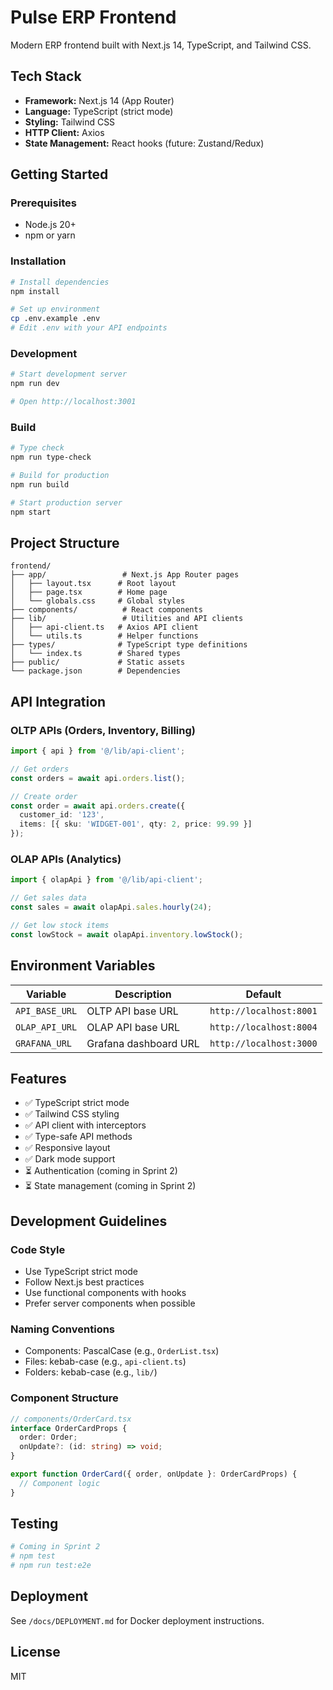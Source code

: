 # Pulse ERP Frontend

Modern ERP frontend built with Next.js 14, TypeScript, and Tailwind CSS.

## Tech Stack

- **Framework:** Next.js 14 (App Router)
- **Language:** TypeScript (strict mode)
- **Styling:** Tailwind CSS
- **HTTP Client:** Axios
- **State Management:** React hooks (future: Zustand/Redux)

## Getting Started

### Prerequisites

- Node.js 20+
- npm or yarn

### Installation

```bash
# Install dependencies
npm install

# Set up environment
cp .env.example .env
# Edit .env with your API endpoints
```

### Development

```bash
# Start development server
npm run dev

# Open http://localhost:3001
```

### Build

```bash
# Type check
npm run type-check

# Build for production
npm run build

# Start production server
npm start
```

## Project Structure

```
frontend/
├── app/                 # Next.js App Router pages
│   ├── layout.tsx      # Root layout
│   ├── page.tsx        # Home page
│   └── globals.css     # Global styles
├── components/          # React components
├── lib/                 # Utilities and API clients
│   ├── api-client.ts   # Axios API client
│   └── utils.ts        # Helper functions
├── types/              # TypeScript type definitions
│   └── index.ts        # Shared types
├── public/             # Static assets
└── package.json        # Dependencies

```

## API Integration

### OLTP APIs (Orders, Inventory, Billing)

```typescript
import { api } from '@/lib/api-client';

// Get orders
const orders = await api.orders.list();

// Create order
const order = await api.orders.create({
  customer_id: '123',
  items: [{ sku: 'WIDGET-001', qty: 2, price: 99.99 }]
});
```

### OLAP APIs (Analytics)

```typescript
import { olapApi } from '@/lib/api-client';

// Get sales data
const sales = await olapApi.sales.hourly(24);

// Get low stock items
const lowStock = await olapApi.inventory.lowStock();
```

## Environment Variables

| Variable | Description | Default |
|----------|-------------|---------|
| `API_BASE_URL` | OLTP API base URL | `http://localhost:8001` |
| `OLAP_API_URL` | OLAP API base URL | `http://localhost:8004` |
| `GRAFANA_URL` | Grafana dashboard URL | `http://localhost:3000` |

## Features

- ✅ TypeScript strict mode
- ✅ Tailwind CSS styling
- ✅ API client with interceptors
- ✅ Type-safe API methods
- ✅ Responsive layout
- ✅ Dark mode support
- ⏳ Authentication (coming in Sprint 2)
- ⏳ State management (coming in Sprint 2)

## Development Guidelines

### Code Style

- Use TypeScript strict mode
- Follow Next.js best practices
- Use functional components with hooks
- Prefer server components when possible

### Naming Conventions

- Components: PascalCase (e.g., `OrderList.tsx`)
- Files: kebab-case (e.g., `api-client.ts`)
- Folders: kebab-case (e.g., `lib/`)

### Component Structure

```typescript
// components/OrderCard.tsx
interface OrderCardProps {
  order: Order;
  onUpdate?: (id: string) => void;
}

export function OrderCard({ order, onUpdate }: OrderCardProps) {
  // Component logic
}
```

## Testing

```bash
# Coming in Sprint 2
# npm test
# npm run test:e2e
```

## Deployment

See `/docs/DEPLOYMENT.md` for Docker deployment instructions.

## License

MIT
